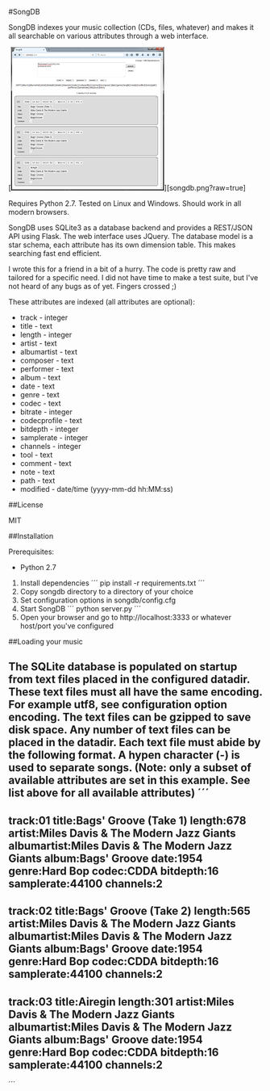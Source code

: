#SongDB

SongDB indexes your music collection (CDs, files, whatever) and makes it all searchable on various attributes through a web interface.

[![songdb](songdb_mini.png?raw=true)][songdb.png?raw=true]

Requires Python 2.7. Tested on Linux and Windows. Should work in all modern browsers.

SongDB uses SQLite3 as a database backend and provides a REST/JSON API using Flask. The web interface uses JQuery. The database model is a star schema, each attribute has its own dimension table. This makes searching fast end efficient.

I wrote this for a friend in a bit of a hurry. The code is pretty raw and tailored for a specific need. I did not have time to make a test suite, but I've not heard of any bugs as of yet. Fingers crossed ;)

These attributes are indexed (all attributes are optional):
* track - integer
* title - text
* length - integer
* artist - text
* albumartist - text
* composer  - text
* performer - text
* album - text
* date - text
* genre - text
* codec - text
* bitrate - integer
* codecprofile - text
* bitdepth - integer
* samplerate - integer
* channels - integer
* tool - text
* comment - text
* note - text
* path - text
* modified - date/time (yyyy-mm-dd hh:MM:ss)

##License

MIT

##Installation

Prerequisites:
* Python 2.7

1. Install dependencies
´´´
pip install -r requirements.txt
´´´
2. Copy songdb directory to a directory of your choice
3. Set configuration options in songdb/config.cfg
4. Start SongDB
´´´
python server.py
´´´
5. Open your browser and go to http://localhost:3333 or whatever host/port you've configured

##Loading your music

The SQLite database is populated on startup from text files placed in the configured datadir. These text files must all have the same encoding. For example utf8, see configuration option encoding. The text files can be gzipped to save disk space.
Any number of text files can be placed in the datadir. Each text file must abide by the following format. A hypen character (-) is used to separate songs.
(Note: only a subset of available attributes are set in this example. See list above for all available attributes)
´´´
-
track:01
title:Bags' Groove (Take 1)
length:678
artist:Miles Davis & The Modern Jazz Giants
albumartist:Miles Davis & The Modern Jazz Giants
album:Bags' Groove
date:1954
genre:Hard Bop
codec:CDDA
bitdepth:16
samplerate:44100
channels:2
-
track:02
title:Bags' Groove (Take 2)
length:565
artist:Miles Davis & The Modern Jazz Giants
albumartist:Miles Davis & The Modern Jazz Giants
album:Bags' Groove
date:1954
genre:Hard Bop
codec:CDDA
bitdepth:16
samplerate:44100
channels:2
-
track:03
title:Airegin
length:301
artist:Miles Davis & The Modern Jazz Giants
albumartist:Miles Davis & The Modern Jazz Giants
album:Bags' Groove
date:1954
genre:Hard Bop
codec:CDDA
bitdepth:16
samplerate:44100
channels:2
-
´´´
